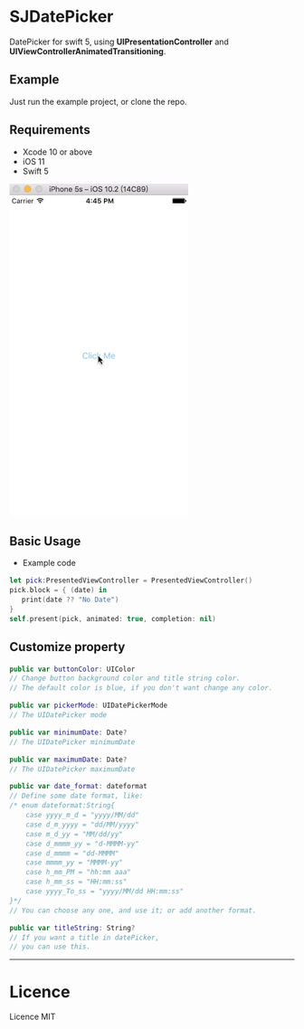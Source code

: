 # SJDatePicker
DatePicker for swift 5, using **UIPresentationController** and **UIViewControllerAnimatedTransitioning**.


## Example
Just run the example project, or clone the repo.


## Requirements
* Xcode 10 or above
* iOS 11
* Swift 5

![GITHUB](https://github.com/SabrinaJiang14/SJDatePicker/blob/master/Example/demo.gif "demo")


## Basic Usage
- Example code
``` swift
let pick:PresentedViewController = PresentedViewController()
pick.block = { (date) in
   print(date ?? "No Date")
}
self.present(pick, animated: true, completion: nil)
```

## Customize property
``` swift
public var buttonColor: UIColor 
// Change button background color and title string color.
// The default color is blue, if you don't want change any color.
```
``` swift
public var pickerMode: UIDatePickerMode
// The UIDatePicker mode
```
``` swift
public var minimumDate: Date?
// The UIDatePicker minimumDate
```
``` swift
public var maximumDate: Date?
// The UIDatePicker maximumDate
```
``` swift
public var date_format: dateformat
// Define some date format, like:
/* enum dateformat:String{
    case yyyy_m_d = "yyyy/MM/dd"
    case d_m_yyyy = "dd/MM/yyyy"
    case m_d_yy = "MM/dd/yy"
    case d_mmmm_yy = "d-MMMM-yy"
    case d_mmmm = "dd-MMMM"
    case mmmm_yy = "MMMM-yy"
    case h_mm_PM = "hh:mm aaa"
    case h_mm_ss = "HH:mm:ss"
    case yyyy_To_ss = "yyyy/MM/dd HH:mm:ss"
}*/
// You can choose any one, and use it; or add another format.
```
``` swift
public var titleString: String?
// If you want a title in datePicker,
// you can use this.
```





---
# Licence
Licence MIT
